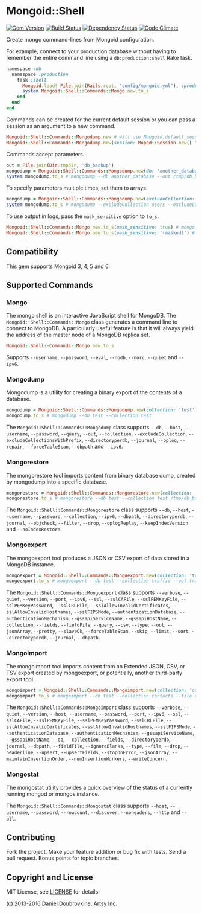 Mongoid::Shell
==============

[![Gem Version](https://badge.fury.io/rb/mongoid-shell.svg)](https://badge.fury.io/rb/mongoid-shell)
[![Build Status](https://travis-ci.org/mongoid/mongoid-shell.svg?branch=master)](https://travis-ci.org/mongoid/mongoid-shell)
[![Dependency Status](https://gemnasium.com/mongoid/mongoid-shell.svg)](https://gemnasium.com/mongoid/mongoid-shell)
[![Code Climate](https://codeclimate.com/github/mongoid/mongoid-shell.svg)](https://codeclimate.com/github/mongoid/mongoid-shell)

Create mongo command-lines from Mongoid configuration.

For example, connect to your production database without having to remember the entire command line using a `db:production:shell` Rake task.

``` ruby
namespace :db
  namespace :production
    task :shell
      Mongoid.load! File.join(Rails.root, "config/mongoid.yml"), :production
      system Mongoid::Shell::Commands::Mongo.new.to_s
    end
  end
end
```

Commands can be created for the current default session or you can pass a session as an argument to a new command.

``` ruby
Mongoid::Shell::Commands::Mongodump.new # will use Mongoid.default_session
Mongoid::Shell::Commands::Mongodump.new(session: Moped::Session.new([ "127.0.0.1:27017" ]))
```

Commands accept parameters.

``` ruby
out = File.join(Dir.tmpdir, 'db_backup')
mongodump = Mongoid::Shell::Commands::Mongodump.new(db: 'another_database', out: out)
system mongodump.to_s # mongodump --db another_database --out /tmp/db_backup
```

To specify parameters multiple times, set them to arrays.

``` ruby
mongodump = Mongoid::Shell::Commands::Mongodump.new(excludeCollection: %w(users products))
system mongodump.to_s # mongodump --excludeCollection users --excludeCollection products
```

To use output in logs, pass the `mask_sensitive` option to `to_s`.

``` ruby
Mongoid::Shell::Commands::Mongo.new.to_s(mask_sensitive: true) # mongo 59.1.22.1:27017/mongoid --username user --password ********
Mongoid::Shell::Commands::Mongo.new.to_s(mask_sensitive: '(masked)') # mongo 59.1.22.1:27017/mongoid --username user --password (masked)
```

Compatibility
-------------

This gem supports Mongoid 3, 4, 5 and 6.

Supported Commands
------------------

### Mongo

The mongo shell is an interactive JavaScript shell for MongoDB. The `Mongoid::Shell::Commands::Mongo` class generates a command line to connect to MongoDB. A particularly useful feature is that it will always yield the address of the master node of a MongoDB replica set.

``` ruby
Mongoid::Shell::Commands::Mongo.new.to_s
```

Supports `--username`, `--password`, `--eval`, `--nodb`, `--norc`, `--quiet` and `--ipv6`.

### Mongodump

Mongodump is a utility for creating a binary export of the contents of a database.

``` ruby
mongodump = Mongoid::Shell::Commands::Mongodump.new(collection: 'test')
mongodump.to_s # mongodump --db test --collection test
```

The `Mongoid::Shell::Commands::Mongodump` class supports `--db`, `--host`, `--username`, `--password`, `--query`, `--out`, `--collection`, `--excludeCollection`, `--excludeCollectionsWithPrefix`, `--directoryperdb`, `--journal`, `--oplog`, `--repair`, `--forceTableScan`, `--dbpath` and `--ipv6`.

### Mongorestore

The mongorestore tool imports content from binary database dump, created by mongodump into a specific database.

``` ruby
mongorestore = Mongoid::Shell::Commands::Mongorestore.new(collection: 'test', restore: '/tmp/db_backup')
mongorestore.to_s # mongorestore --db test --collection test /tmp/db_backup
```

The `Mongoid::Shell::Commands::Mongorestore` class supports `--db`, `--host`, `--username`, `--password`, `--collection`, `--ipv6`, `--dbpath`, `--directoryperdb`, `--journal`, `--objcheck`, `--filter`, `--drop`, `--oplogReplay`, `--keepIndexVersion` and `--noIndexRestore`.

### Mongoexport

The mongoexport tool produces a JSON or CSV export of data stored in a MongoDB instance.

``` ruby
mongoexport = Mongoid::Shell::Commands::Mongoexport.new(collection: 'traffic', out: 'traffic.json')
mongoexport.to_s # mongoexport --db test --collection traffic --out traffic.json
```

The `Mongoid::Shell::Commands::Mongoexport` class supports `--verbose`, `--quiet`, `--version`, `--port`, `--ipv6`, `--ssl`, `--sslCAFile`, `--sslPEMKeyFile`, `--sslPEMKeyPassword`, `--sslCRLFile`, `--sslAllowInvalidCertificates`, `--sslAllowInvalidHostnames`, `--sslFIPSMode`, `--authenticationDatabase`, `--authenticationMechanism`, `--gssapiServiceName`, `--gssapiHostName`, `--collection`, `--fields`, `--fieldFile`, `--query`, `--csv`, `--type`, `--out`, `--jsonArray`, `--pretty`, `--slaveOk`, `--forceTableScan`, `--skip`, `--limit`, `--sort`, `--directoryperdb`, `--journal`, `--dbpath`.

### Mongoimport

The mongoimport tool imports content from an Extended JSON, CSV, or TSV export created by mongoexport, or potentially, another third-party export tool.


``` ruby
mongoimport = Mongoid::Shell::Commands::Mongoimport.new(collection: 'contacts', file: 'contacts.json')
mongoimport.to_s # mongoimport --db test --collection contacts --file contacts.json
```

The `Mongoid::Shell::Commands::Mongoimport` class supports `--verbose`, `--quiet`, `--version`, `--host`, `--username`, `--password`, `--port`, `--ipv6`, `--ssl`, `--sslCAFile`, `--sslPEMKeyFile`, `--sslPEMKeyPassword`, `--sslCRLFile`, `--sslAllowInvalidCertificates`, `--sslAllowInvalidHostnames`, `--sslFIPSMode`, `--authenticationDatabase`, `--authenticationMechanism`, `--gssapiServiceName`, `--gssapiHostName`, `--db`, `--collection`, `--fields`, `--directoryperdb`, `--journal`, `--dbpath`, `--fieldFile`, `--ignoreBlanks`, `--type`, `--file`, `--drop`, `--headerline`, `--upsert`, `--upsertFields`, `--stopOnError`, `--jsonArray`, `--maintainInsertionOrder`, `--numInsertionWorkers`, `--writeConcern`.

### Mongostat

The mongostat utility provides a quick overview of the status of a currently running mongod or mongos instance.

The `Mongoid::Shell::Commands::Mongostat` class supports `--host`, `--username`, `--password`, `--rowcount`, `--discover`, `--noheaders`, `--http` and `--all`.

Contributing
------------

Fork the project. Make your feature addition or bug fix with tests. Send a pull request. Bonus points for topic branches.

Copyright and License
---------------------

MIT License, see [LICENSE](http://github.com/mongoid/mongoid-shell/raw/master/LICENSE.md) for details.

(c) 2013-2016 [Daniel Doubrovkine](http://github.com/dblock), [Artsy Inc.](http://artsy.net)
